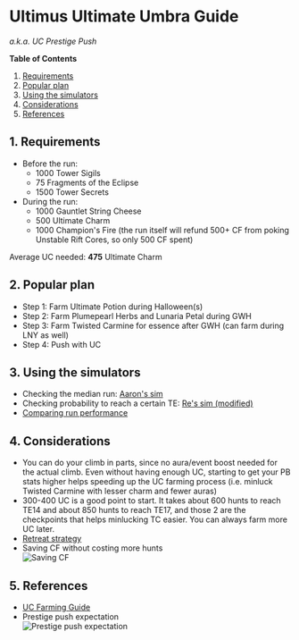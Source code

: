 # Ultimus Ultimate Umbra Guide
*a.k.a. UC Prestige Push*

**Table of Contents**
1. [Requirements](#1-requirements)
2. [Popular plan](#2-popular-plan)
3. [Using the simulators](#3-using-the-simulators)
4. [Considerations](#4-considerations)
5. [References](#5-references)

## 1. Requirements
- Before the run:
    - 1000 Tower Sigils
    - 75 Fragments of the Eclipse
    - 1500 Tower Secrets
- During the run:
    - 1000 Gauntlet String Cheese
    - 500 Ultimate Charm
    - 1000 Champion's Fire (the run itself will refund 500+ CF from poking Unstable Rift Cores, so only 500 CF spent)

Average UC needed: **475** Ultimate Charm

## 2. Popular plan
- Step 1: Farm Ultimate Potion during Halloween(s)
- Step 2: Farm Plumepearl Herbs and Lunaria Petal during GWH
- Step 3: Farm Twisted Carmine for essence after GWH (can farm during LNY as well)
- Step 4: Push with UC

## 3. Using the simulators
- Checking the median run: [Aaron's sim](https://tinyurl.com/VRift)
- Checking probability to reach a certain TE: [Re's sim (modified)](https://bit.ly/MH_Re_Vrift_sim_mod)
- [Comparing run performance](https://discord.com/channels/275500976662773761/930851824234274816/1036336532166029352)

## 4. Considerations
- You can do your climb in parts, since no aura/event boost needed for the actual climb. Even without having enough UC, starting to get your PB stats higher helps speeding up the UC farming process (i.e. minluck Twisted Carmine with lesser charm and fewer auras)
- 300-400 UC is a good point to start. It takes about 600 hunts to reach TE14 and about 850 hunts to reach TE17, and those 2 are the checkpoints that helps minlucking TC easier. You can always farm more UC later.
- [Retreat strategy](https://discord.com/channels/275500976662773761/930851824234274816/1036980640157020353)
- Saving CF without costing more hunts\
![Saving CF](https://cdn.discordapp.com/attachments/930851824234274816/1035864389665968168/unknown.png)

## 5. References
- [UC Farming Guide](uc_farming.md)
- Prestige push expectation\
![Prestige push expectation](https://cdn.discordapp.com/attachments/869153158335713300/1032513218159067216/MH_VRift_Push_viz_final.png)